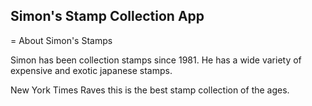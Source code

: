 Simon's Stamp Collection App
---

= About Simon's Stamps

Simon has been collection stamps since 1981. He has a wide variety of expensive and exotic japanese stamps.

New York Times Raves this is the best stamp collection of the ages.
